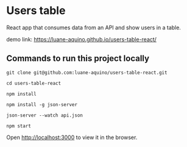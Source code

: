# Users table

React app that consumes data from an API and show users in a table.

demo link: https://luane-aquino.github.io/users-table-react/

## Commands to run this project locally

`git clone git@github.com:luane-aquino/users-table-react.git`

`cd users-table-react`

`npm install`

`npm install -g json-server`

`json-server --watch api.json`

`npm start`

Open [http://localhost:3000](http://localhost:3000) to view it in the browser.
